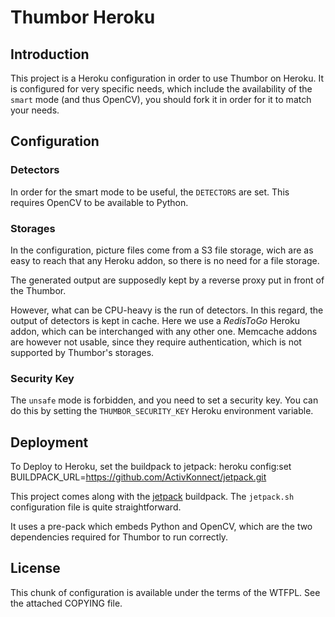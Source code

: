 Thumbor Heroku
==============

Introduction
------------

This project is a Heroku configuration in order to use Thumbor on Heroku. It is configured for very specific needs,
which include the availability of the `smart` mode (and thus OpenCV), you should fork it in order for it to match your
needs.


Configuration
-------------

### Detectors

In order for the smart mode to be useful, the `DETECTORS` are set. This requires OpenCV to be available to Python.

### Storages

In the configuration, picture files come from a S3 file storage, wich are as easy to reach that any Heroku addon, so
there is no need for a file storage.

The generated output are supposedly kept by a reverse proxy put in front of the Thumbor.

However, what can be CPU-heavy is the run of detectors. In this regard, the output of detectors is kept in cache. Here
we use a *RedisToGo* Heroku addon, which can be interchanged with any other one. Memcache addons are however not usable,
since they require authentication, which is not supported by Thumbor's storages.

### Security Key

The `unsafe` mode is forbidden, and you need to set a security key. You can do this by setting the
`THUMBOR_SECURITY_KEY` Heroku environment variable.


Deployment
----------
To Deploy to Heroku, set the buildpack to jetpack:
    heroku config:set BUILDPACK_URL=https://github.com/ActivKonnect/jetpack.git

This project comes along with the [jetpack](https://github.com/ActivKonnect/jetpack) buildpack. The `jetpack.sh`
configuration file is quite straightforward.

It uses a pre-pack which embeds Python and OpenCV, which are the two dependencies required for Thumbor to run correctly.


License
-------

This chunk of configuration is available under the terms of the WTFPL. See the attached COPYING file.
